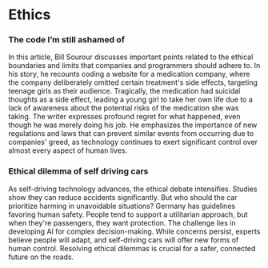 # Ethics

### The code I’m still ashamed of

In this article, Bill Sourour discusses important points related to the ethical boundaries and limits that companies and programmers should adhere to. In his story, he recounts coding a website for a medication company, where the company deliberately omitted certain treatment's side effects, targeting teenage girls as their audience. Tragically, the medication had suicidal thoughts as a side effect, leading a young girl to take her own life due to a lack of awareness about the potential risks of the medication she was taking. The writer expresses profound regret for what happened, even though he was merely doing his job. He emphasizes the importance of new regulations and laws that can prevent similar events from occurring due to companies' greed, as technology continues to exert significant control over almost every aspect of human lives.

### Ethical dilemma of self driving cars

As self-driving technology advances, the ethical debate intensifies. Studies show they can reduce accidents significantly. But who should the car prioritize harming in unavoidable situations? Germany has guidelines favoring human safety. People tend to support a utilitarian approach, but when they're passengers, they want protection. The challenge lies in developing AI for complex decision-making. While concerns persist, experts believe people will adapt, and self-driving cars will offer new forms of human control. Resolving ethical dilemmas is crucial for a safer, connected future on the roads.